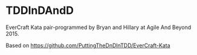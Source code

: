 # TDDInDAndD

EverCraft Kata pair-programmed by Bryan and Hillary at Agile And Beyond 2015.

Based on https://github.com/PuttingTheDnDInTDD/EverCraft-Kata
